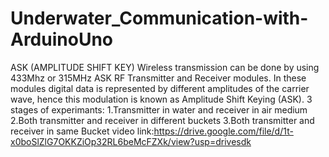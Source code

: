 # Underwater_Communication-with-ArduinoUno
ASK (AMPLITUDE SHIFT KEY)
Wireless transmission can be done by using 433Mhz or 315MHz ASK RF Transmitter and Receiver modules. In these modules digital data is represented by different amplitudes of the carrier wave, hence this modulation is known as Amplitude Shift Keying (ASK).
3 stages of experimants:
1.Transmitter in water and receiver in air medium
2.Both transmitter and receiver in different buckets
3.Both transmitter and receiver in same Bucket
video link:https://drive.google.com/file/d/1t-x0boSlZlG7OKKZiOp32RL6beMcFZXk/view?usp=drivesdk
